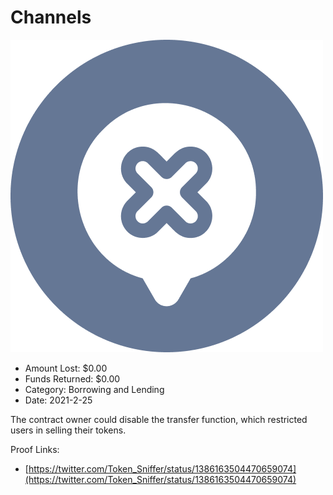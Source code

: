 # Channels
![Channels](/rektimages/Channels.png)
- Amount Lost: $0.00
- Funds Returned: $0.00
- Category: Borrowing and Lending
- Date: 2021-2-25

The contract owner could disable the transfer function, which restricted users in selling their tokens.


Proof Links:
- [https://twitter.com/Token_Sniffer/status/1386163504470659074](https://twitter.com/Token_Sniffer/status/1386163504470659074)


